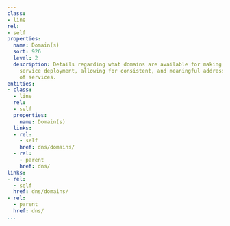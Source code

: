 ```yaml
---
class:
- line
rel:
- self
properties:
  name: Domain(s)
  sort: 926
  level: 2
  description: Details regarding what domains are available for making available for
    service deployment, allowing for consistent, and meaningful addressing and deployment
    of services.
entities:
- class:
  - line
  rel:
  - self
  properties:
    name: Domain(s)
  links:
  - rel:
    - self
    href: dns/domains/
  - rel:
    - parent
    href: dns/
links:
- rel:
  - self
  href: dns/domains/
- rel:
  - parent
  href: dns/
...
```

